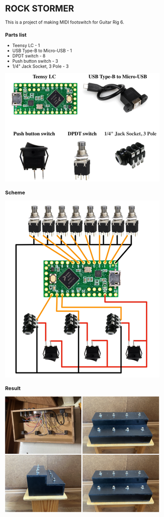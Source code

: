 # ROCK STORMER

This is a project of making MIDI footswitch for Guitar Rig 6.

### Parts list

* Teensy LC - 1
* USB Type-B to Micro-USB - 1
* DPDT switch - 8
* Push button switch - 3
* 1/4" Jack Socket, 3 Pole - 3

![list](./.src/pic1.jpg)

### Scheme

![Scheme](./.src/pic2.jpg)


### Result
<img src="./.src/pic3.jpg" width="49.5%"> <img src="./.src/pic4.jpeg" width="49.5%"> 
<img src="./.src/pic5.jpeg" width="49.5%"> <img src="./.src/pic4.jpeg" width="49.5%">
